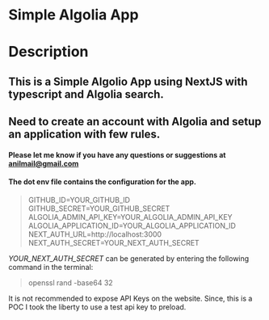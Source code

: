 
# Simple Algolia App

# Description

## This is a Simple Algolio App using NextJS with typescript and Algolia search.
## Need to create an account with Algolia and setup an application with few rules.

#### Please let me know if you have any questions or suggestions at anilmail@gmail.com

#### The dot env file contains the configuration for the app.

>GITHUB_ID=YOUR_GITHUB_ID
GITHUB_SECRET=YOUR_GITHUB_SECRET
ALGOLIA_ADMIN_API_KEY=YOUR_ALGOLIA_ADMIN_API_KEY
ALGOLIA_APPLICATION_ID=YOUR_ALGOLIA_APPLICATION_ID
NEXT_AUTH_URL=http://localhost:3000
NEXT_AUTH_SECRET=YOUR_NEXT_AUTH_SECRET 

*YOUR_NEXT_AUTH_SECRET* can be generated by entering the following command
in the terminal:

>openssl rand -base64 32


It is not recommended to expose API Keys on the website. Since, this is a POC I took the liberty to use a test api key to preload.

